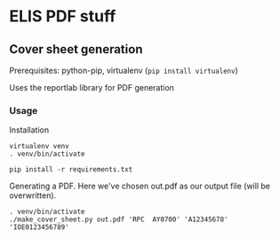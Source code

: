 # ELIS PDF stuff


## Cover sheet generation

Prerequisites: python-pip, virtualenv (`pip install virtualenv`)

Uses the reportlab library for PDF generation

### Usage

Installation

```
virtualenv venv
. venv/bin/activate

pip install -r requirements.txt
```

Generating a PDF. Here we've chosen out.pdf as our output file (will be overwritten).

```
. venv/bin/activate
./make_cover_sheet.py out.pdf 'RPC  AY0700' 'A12345678' 'IOE0123456789'
```

